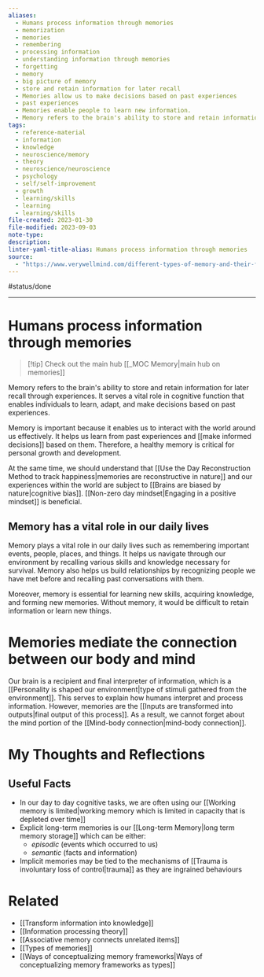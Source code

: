```yaml
---
aliases:
  - Humans process information through memories
  - memorization
  - memories
  - remembering
  - processing information
  - understanding information through memories
  - forgetting
  - memory
  - big picture of memory
  - store and retain information for later recall
  - Memories allow us to make decisions based on past experiences
  - past experiences
  - Memories enable people to learn new information.
  - Memory refers to the brain's ability to store and retain information for later recall through experiences.
tags:
  - reference-material
  - information
  - knowledge
  - neuroscience/memory
  - theory
  - neuroscience/neuroscience
  - psychology
  - self/self-improvement
  - growth
  - learning/skills
  - learning
  - learning/skills
file-created: 2023-01-30
file-modified: 2023-09-03
note-type: 
description: 
linter-yaml-title-alias: Humans process information through memories
source:
  - "https://www.verywellmind.com/different-types-of-memory-and-their-functions-5194859#:~:text=The%20four%20general%20types%20of,)%20or%20explicit%20(conscious)."
---
```


#status/done

---

# Humans process information through memories

> [!tip] Check out the main hub  [[_MOC Memory|main hub on memories]]

Memory refers to the brain's ability to store and retain information for later recall through experiences. It serves a vital role in cognitive function that enables individuals to learn, adapt, and make decisions based on past experiences.

Memory is important because it enables us to interact with the world around us effectively. It helps us learn from past experiences and [[make informed decisions]] based on them. Therefore, a healthy memory is critical for personal growth and development.

At the same time, we should understand that [[Use the Day Reconstruction Method to track happiness|memories are reconstructive in nature]] and our experiences within the world are subject to [[Brains are biased by nature|cognitive bias]].  [[Non-zero day mindset|Engaging in a positive mindset]] is beneficial.

## Memory has a vital role in our daily lives

Memory plays a vital role in our daily lives such as remembering important events, people, places, and things. It helps us navigate through our environment by recalling various skills and knowledge necessary for survival. Memory also helps us build relationships by recognizing people we have met before and recalling past conversations with them.

Moreover, memory is essential for learning new skills, acquiring knowledge, and forming new memories. Without memory, it would be difficult to retain information or learn new things.

# Memories mediate the connection between our body and mind

Our brain is a recipient and final interpreter of information, which is a [[Personality is shaped our environment|type of stimuli gathered from the environment]]. This serves to explain how humans interpret and process information. However, memories are the [[Inputs are transformed into outputs|final output of this process]]. As a result, we cannot forget about the mind portion of the [[Mind-body connection|mind-body connection]].

# My Thoughts and Reflections

## Useful Facts

- In our day to day cognitive tasks, we are often using our [[Working memory is limited|working memory which is limited in capacity that is depleted over time]]
- Explicit long-term memories is our [[Long-term Memory|long term memory storage]] which can be either:
	- *episodic* (events which occurred to us)
	- *semantic* (facts and information)
- Implicit memories may be tied to the mechanisms of [[Trauma is involuntary loss of control|trauma]] as they are ingrained behaviours

# Related

- [[Transform information into knowledge]]
- [[Information processing theory]]
- [[Associative memory connects unrelated items]]
- [[Types of memories]]
- [[Ways of conceptualizing memory frameworks|Ways of conceptualizing memory frameworks as types]]

